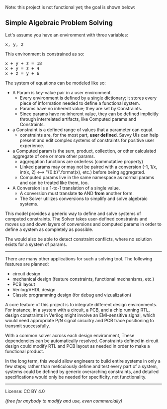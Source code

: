 Note: this project is not functional yet; the goal is shown below:

Simple Algebraic Problem Solving
---
Let's assume you have an environment with three variables:
<pre>
x, y, z
</pre>
This environment is constrained as so:
<pre>
x + y + z = 18
x + y = z + 4
x + z = y + 6
</pre>
The system of equations can be modeled like so:
[](https://github.com/nyakovlev/solver/blob/master/basic_solve.svg)

- A Param is key-value pair in a user environment.
  - Every environment is defined by a single dictionary; it stores
  every piece of information needed to define a functional system.
  - Params have no inherent value; they are set by Constraints.
  - Since params have no inherent value, they can be defined
  implicitly through interrelated artifacts, like Computed params
  and Constraints.
- a Constraint is a defined range of values that a parameter can
equal.
  - constraints are, for the most part, **user defined**. 
  Savvy UIs
  can help present and edit complex systems of constraints for
  positive user experience.
- a Computed param is the sum, product, collection, or other
calculated aggregate of one or more other params. 
  - aggregation functions are orderless (commutative property)
  - Linked params may or may not be paired with a conversion 
(-1, 1/x, int(x, 2) <--> "{0:b}".format(x), etc.) before being
aggregated.
  - Computed params live in the same namespace as normal params
  and can be treated like them, too.
- A Conversion is a 1-to-1 translation of a single value.
  - A conversion must translate **to** AND **from** another form.
  - The Solver utilizes conversions to simplify and
  solve algebraic systems. 

This model provides a generic way to define and solve systems
of computed constraints. The Solver takes user-defined constraints
and moves up and down layers of conversions and computed params
in order to define a system as completely as possible.

The would also be able to detect constraint conflicts, where no
solution exists for a system of params.

---
There are many other applications for such a solving tool.
The following features are planned:
- circuit design
- mechanical design (feature constraints, 
functional mechanisms, etc.)
- PCB layout
- Verilog/VHDL design
- Classic programming design (for debug and vizualization)

A core feature of this project is to integrate different design
environments. For instance, in a system with a circuit, a PCB,
and a chip running RTL, design constraints in Verilog might 
involve an EMI-sensitive signal, which would need appropriate
P/N signal circuitry and PCB trace positioning to transmit
successfully. 

With a common solver across each design environment,
These dependencies can be automatically resolved. Constraints
defined in circuit design could modify RTL and PCB layout as
needed in order to make a functional product.

In the long term, this would allow engineers to build entire
systems in only a few steps; rather than meticulously define and
test every part of a system, systems could be defined by generic
overarching constraints, and detailed specifications would only
be needed for specificity, not functionality.

---
License: CC BY 4.0

*(free for anybody to modify and use, even commercially)*
